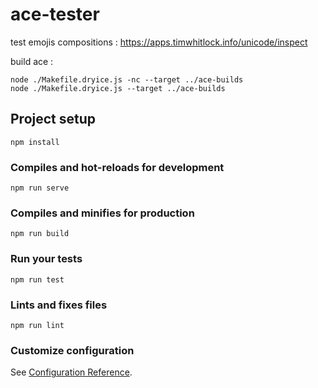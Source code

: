 # ace-tester

test emojis compositions : https://apps.timwhitlock.info/unicode/inspect

build ace :
```
node ./Makefile.dryice.js -nc --target ../ace-builds
node ./Makefile.dryice.js --target ../ace-builds
```

## Project setup
```
npm install
```

### Compiles and hot-reloads for development
```
npm run serve
```

### Compiles and minifies for production
```
npm run build
```

### Run your tests
```
npm run test
```

### Lints and fixes files
```
npm run lint
```

### Customize configuration
See [Configuration Reference](https://cli.vuejs.org/config/).
